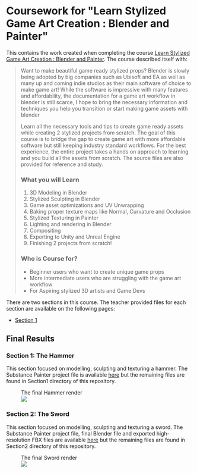 # Coursework for "Learn Stylized Game Art Creation : Blender and Painter"

This contains the work created when completing the course [Learn Stylized Game Art Creation : Blender and Painter](https://www.udemy.com/course/learn-stylized-game-art-creation-blender-and-painter/). The course described itself with:

> Want to make beautiful game ready stylized props? Blender is slowly being adopted by big companies such as Ubisoft and EA as well as many up and coming indie studios as their main software of choice to make game art! While the software is impressive with many features and affordability, the documentation for a game art workflow in blender is still scarce, I hope to bring the necessary information and techniques you help you transition or start making game assets with blender
>
> Learn all the necessary tools and tips to create game ready assets while creating 2 stylized projects from scratch. The goal of this course is to bridge the gap to create game art with more affordable software but still keeping industry standard workflows. For the best experience, the entire project takes a hands on approach to learning and you build all the assets from scratch. The source files are also provided for reference and study.
>
> ### What you will Learn
>
> 1. 3D Modeling in Blender
> 2. Stylized Sculpting in Blender
> 3. Game asset optimizations and UV Unwrapping
> 4. Baking proper texture maps like Normal, Curvature and Occlusion
> 5. Stylized Texturing in Painter
> 6. Lighting and rendering in Blender
> 7. Compositing
> 8. Exporting to Unity and Unreal Engine
> 9. Finishing 2 projects from scratch!
> 
> ### Who is Course for?
> * Beginner users who want to create unique game props
> * More intermediate users who are struggling with the game art workflow
> * For Aspiring stylized 3D artists and Game Devs

There are two sections in this course. The teacher provided files for each section are available on the following pages:
* [Section 1](https://github.com/realityforge/course-learn-stylized-game-art-creation-blender-and-painter/releases/tag/Section1_Start)

## Final Results

### Section 1: The Hammer

This section focused on modelling, sculpting and texturing a hammer. The Substance Painter project file is available [here](https://github.com/realityforge/course-learn-stylized-game-art-creation-blender-and-painter/releases/tag/Section1_Complete) but the remaining files are found in Section1 directory of this repository.

<figure>
<figcaption>The final Hammer render</figcaption>
<img src="Section1/Production/Hammer.png">
</figure>

### Section 2: The Sword

This section focused on modelling, sculpting and texturing a sword. The Substance Painter project file, final Blender file and exported high-resolution FBX files are available [here](https://github.com/realityforge/course-learn-stylized-game-art-creation-blender-and-painter/releases/tag/Section2_Complete) but the remaining files are found in Section2 directory of this repository.

<figure>
<figcaption>The final Sword render</figcaption>
<img src="Section1/Production/Sword.png">
</figure>
